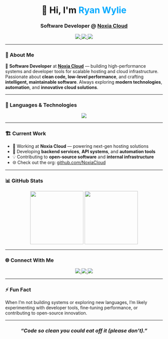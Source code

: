 <!-- 💼 GitHub Profile README for Ryan Wylie -->

<h1 align="center">👋 Hi, I'm <span style="color:#00aaff;">Ryan Wylie</span></h1>
<h3 align="center">Software Developer @ <a href="https://noxia.cloud" target="_blank">Noxia Cloud</a></h3>

<p align="center">
  <a href="https://github.com/NoxiaCloud">
    <img src="https://img.shields.io/badge/Noxia_Cloud-%2300aaff.svg?style=for-the-badge&logo=cloudflare&logoColor=white" />
  </a>
  <a href="mailto:Ryan.Wylie@noxia.cloud">
    <img src="https://img.shields.io/badge/Contact%20Me-0078D4?style=for-the-badge&logo=gmail&logoColor=white" />
  </a>
  <a href="https://github.com/ryan-wylie">
    <img src="https://img.shields.io/github/followers/ryanwylie?label=Follow&style=for-the-badge" />
  </a>
</p>

---

### 🧠 About Me

💼 **Software Developer** at [**Noxia Cloud**](https://noxia.cloud) — building high-performance systems and developer tools for scalable hosting and cloud infrastructure.
Passionate about **clean code, low-level performance**, and crafting **intelligent, maintainable software**. Always exploring **modern technologies**, **automation**, 
and **innovative cloud solutions**.

---

### 🧩 Languages & Technologies

<p align="center">
  <img src="https://skillicons.dev/icons?i=python,lua,js,ts,html,css,cpp,cs,c,rust,bash,git,docker,linux,vscode,react,nodejs" />
</p>

---

### 🏗️ Current Work

- 🔭 Working at **Noxia Cloud** — powering next-gen hosting solutions  
- 🧩 Developing **backend services**, **API systems**, and **automation tools**  
- 💡 Contributing to **open-source software** and **internal infrastructure**  
- 🌐 Check out the org: [github.com/NoxiaCloud](https://github.com/NoxiaCloud)

---

### 📊 GitHub Stats

<p align="center">
  <img height="170em" src="https://github-readme-stats.vercel.app/api?username=ryan-wylie&show_icons=true&theme=github_dark&hide_border=true&include_all_commits=true" />
  <img height="170em" src="https://github-readme-stats.vercel.app/api/top-langs/?username=ryan-wylie&layout=compact&theme=github_dark&hide_border=true" />
</p>

---

### 🌐 Connect With Me

<p align="center">
  <a href="https://noxia.cloud" target="_blank">
    <img src="https://img.shields.io/badge/Website-0A66C2?style=for-the-badge&logo=Google-chrome&logoColor=white" />
  </a>
  <a href="https://github.com/ryan-wylie" target="_blank">
    <img src="https://img.shields.io/badge/GitHub-171515?style=for-the-badge&logo=github&logoColor=white" />
  </a>
  <a href="mailto:Ryan.Wylie@noxia.cloud" target="_blank">
    <img src="https://img.shields.io/badge/Email-0078D4?style=for-the-badge&logo=gmail&logoColor=white" />
  </a>
</p>

---

### ⚡ Fun Fact
When I’m not building systems or exploring new languages, I’m likely experimenting with developer tools, fine-tuning performance, or contributing to open-source innovation.

---

<h3 align="center"><i>“Code so clean you could eat off it (please don’t).”</i></h3>

